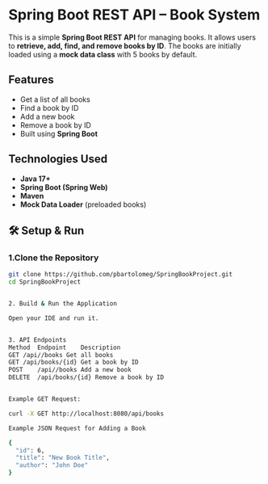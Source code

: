 # Spring Boot REST API – Book System

This is a simple **Spring Boot REST API** for managing books. It allows users to **retrieve, add, find, and remove books by ID**. The books are initially loaded using a **mock data class** with 5 books by default.

## Features
- Get a list of all books
- Find a book by ID
- Add a new book
- Remove a book by ID
- Built using **Spring Boot**

## Technologies Used
- **Java 17+**
- **Spring Boot (Spring Web)**
- **Maven**
- **Mock Data Loader** (preloaded books)


## 🛠 Setup & Run
### 1.Clone the Repository
```sh
git clone https://github.com/pbartolomeg/SpringBookProject.git
cd SpringBookProject


2. Build & Run the Application

Open your IDE and run it.


3. API Endpoints
Method	Endpoint	Description
GET	/api//books	Get all books
GET	/api/books/{id}	Get a book by ID
POST	/api//books	Add a new book
DELETE	/api/books/{id}	Remove a book by ID


Example GET Request:

curl -X GET http://localhost:8080/api/books

Example JSON Request for Adding a Book

{
  "id": 6,
  "title": "New Book Title",
  "author": "John Doe"
} 
